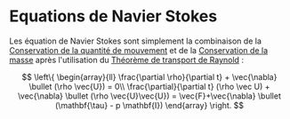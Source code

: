 # Equations de Navier Stokes

Les équation de Navier Stokes sont simplement la combinaison de la [Conservation de la quantité de mouvement](Conservation%20de%20la%20quantité%20de%20mouvement.md) et de la [Conservation de la masse](Conservation%20de%20la%20masse.md) après l'utilisation du [Théorème de transport de Raynold](Théorème%20de%20transport%20de%20Raynold.md) :

$$
\left\{
     \begin{array}{ll}
		\frac{\partial \rho}{\partial t} + \vec{\nabla} \bullet (\rho \vec{U}) = 0\\
	     \frac{\partial}{\partial t} (\rho \vec U) + \vec{\nabla} \bullet (\rho \vec{U}\vec{U}) = \vec{F}+\vec{\nabla} \bullet (\mathbf{\tau} - p \mathbf{I})
     \end{array}
\right.
$$